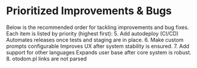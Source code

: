 # Prioritized Improvements & Bugs

Below is the recommended order for tackling improvements and bug fixes. Each item is listed by priority (highest first):
5. Add autodeploy (CI/CD)
   Automates releases once tests and staging are in place.
6. Make custom prompts configurable
   Improves UX after system stability is ensured.
7. Add support for other languages
   Expands user base after core system is robust.
8. otodom.pl links are not parsed
